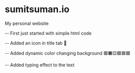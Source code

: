 # sumitsuman.io
My personal website

-- First just started with simple html code

-- Added an icon in title tab 🥰

-- Added dynamic color changing background 🟥🟧🟨🟩🟦🟪

-- Added typing effect to the text
